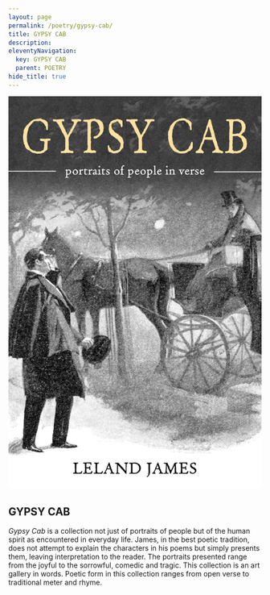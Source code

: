 ```yaml
---
layout: page
permalink: /poetry/gypsy-cab/
title: GYPSY CAB
description: 
eleventyNavigation:
  key: GYPSY CAB
  parent: POETRY
hide_title: true
---
```


<div class="container">
  <div class="image-container">
    <img src="/assets/img/gypsy-cab.jpg" alt="Gypsy Cab cover">
  </div>
  <div class="text-container">
    <h2>GYPSY CAB</h2>
    <p><em>Gypsy Cab</em> is a collection not just of portraits of people but of the human spirit as encountered in everyday life. James, in the best poetic tradition, does not attempt to explain the characters in his poems but simply presents them, leaving interpretation to the reader. The portraits presented range from the joyful to the sorrowful, comedic and tragic. This collection is an art gallery in words. Poetic form in this collection ranges from open verse to traditional meter and rhyme.</p>
    <!--<p><a href="https://www.cyberwit.net/publications/1366">Order collection</a></p>-->
  </div>
</div>